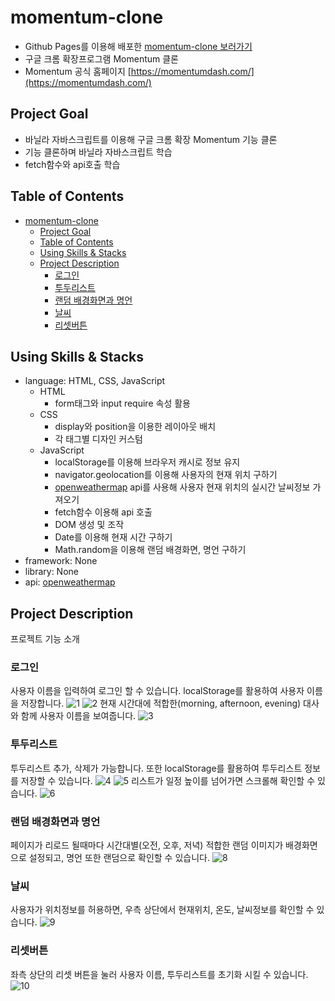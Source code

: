 # momentum-clone

- Github Pages를 이용해 배포한 [momentum-clone 보러가기](https://hye0ngyun.github.io/momentum-clone/)
- 구글 크롬 확장프로그램 Momentum 클론
- Momentum 공식 홈페이지 [https://momentumdash.com/](https://momentumdash.com/)

## Project Goal

- 바닐라 자바스크립트를 이용해 구글 크롬 확장 Momentum 기능 클론
- 기능 클론하며 바닐라 자바스크립트 학습
- fetch함수와 api호출 학습

## Table of Contents

- [momentum-clone](#momentum-clone)
  - [Project Goal](#project-goal)
  - [Table of Contents](#table-of-contents)
  - [Using Skills & Stacks](#using-skills--stacks)
  - [Project Description](#project-description)
    - [로그인](#로그인)
    - [투두리스트](#투두리스트)
    - [랜덤 배경화면과 명언](#랜덤-배경화면과-명언)
    - [날씨](#날씨)
    - [리셋버튼](#리셋버튼)

## Using Skills & Stacks

- language: HTML, CSS, JavaScript
  - HTML
    - form태그와 input require 속성 활용
  - CSS
    - display와 position을 이용한 레이아웃 배치
    - 각 태그별 디자인 커스텀
  - JavaScript
    - localStorage를 이용해 브라우저 캐시로 정보 유지
    - navigator.geolocation를 이용해 사용자의 현재 위치 구하기
    - [openweathermap](https://openweathermap.org/) api를 사용해 사용자 현재 위치의 실시간 날씨정보 가져오기
    - fetch함수 이용해 api 호출
    - DOM 생성 및 조작
    - Date를 이용해 현재 시간 구하기
    - Math.random을 이용해 랜덤 배경화면, 명언 구하기
- framework: None
- library: None
- api: [openweathermap](https://openweathermap.org/)

## Project Description

프로젝트 기능 소개

### 로그인

사용자 이름을 입력하여 로그인 할 수 있습니다. localStorage를 활용하여 사용자 이름을 저장합니다.
![1](./img/1.png)
![2](./img/2.png)
현재 시간대에 적합한(morning, afternoon, evening) 대사와 함께 사용자 이름을 보여줍니다.
![3](./img/3.png)

### 투두리스트

투두리스트 추가, 삭제가 가능합니다. 또한 localStorage를 활용하여 투두리스트 정보를 저장할 수 있습니다.
![4](./img/4.png)
![5](./img/5.png)
리스트가 일정 높이를 넘어가면 스크롤해 확인할 수 있습니다.
![6](./img/6.png)

### 랜덤 배경화면과 명언

페이지가 리로드 될때마다 시간대별(오전, 오후, 저녁) 적합한 랜덤 이미지가 배경화면으로 설정되고, 명언 또한 랜덤으로 확인할 수 있습니다.
![8](./img/8.png)

### 날씨

사용자가 위치정보를 허용하면, 우측 상단에서 현재위치, 온도, 날씨정보를 확인할 수 있습니다.
![9](./img/9.png)

### 리셋버튼

좌측 상단의 리셋 버튼을 눌러 사용자 이름, 투두리스트를 초기화 시킬 수 있습니다.
![10](./img/10.png)
